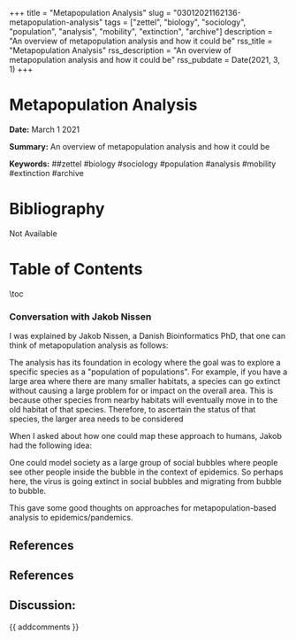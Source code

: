 +++
title = "Metapopulation Analysis"
slug = "03012021162136-metapopulation-analysis"
tags = ["zettel", "biology", "sociology", "population", "analysis", "mobility", "extinction", "archive"]
description = "An overview of metapopulation analysis and how it could be"
rss_title = "Metapopulation Analysis"
rss_description = "An overview of metapopulation analysis and how it could be"
rss_pubdate = Date(2021, 3, 1)
+++



Metapopulation Analysis
=========

**Date:** March 1 2021

**Summary:** An overview of metapopulation analysis and how it could be

**Keywords:** ##zettel #biology #sociology #population #analysis #mobility #extinction  #archive

Bibliography
==========

Not Available

Table of Contents
=========

\toc

### Conversation with Jakob Nissen

I was explained by Jakob Nissen, a Danish Bioinformatics PhD, that one can think of metapopulation analysis as follows:

The analysis has its foundation in ecology where the goal was to explore a specific species as a "population of populations". For example, if you have a large area where there are many smaller habitats, a species can go extinct without causing a large problem for or impact on the overall area. This is because other species from nearby habitats will eventually move in to the old habitat of that species. Therefore, to ascertain the status of that species, the larger area needs to be considered

When I asked about how one could map these approach to humans, Jakob had the following idea:

One could model society as a large group of social bubbles where people see other people inside the bubble in the context of epidemics. So perhaps here, the virus is going extinct in social bubbles and migrating from bubble to bubble.

This gave some good thoughts on approaches for metapopulation-based analysis to epidemics/pandemics.

## References

## References
## Discussion: 

{{ addcomments }}
